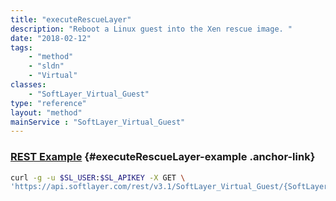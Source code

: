 ```yaml
---
title: "executeRescueLayer"
description: "Reboot a Linux guest into the Xen rescue image. "
date: "2018-02-12"
tags:
    - "method"
    - "sldn"
    - "Virtual"
classes:
    - "SoftLayer_Virtual_Guest"
type: "reference"
layout: "method"
mainService : "SoftLayer_Virtual_Guest"
---
```


### [REST Example](#executeRescueLayer-example) <a href="/article/rest/"><i class="fas fa-question"></i></a> {#executeRescueLayer-example .anchor-link} 
```bash
curl -g -u $SL_USER:$SL_APIKEY -X GET \
'https://api.softlayer.com/rest/v3.1/SoftLayer_Virtual_Guest/{SoftLayer_Virtual_GuestID}/executeRescueLayer'
```
